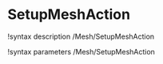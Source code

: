 <!-- MOOSE Documentation Stub: Remove this when content is added. -->

# SetupMeshAction

!syntax description /Mesh/SetupMeshAction

!syntax parameters /Mesh/SetupMeshAction
